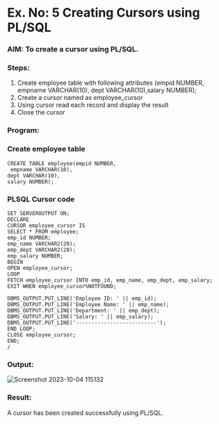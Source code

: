 # Ex. No: 5 Creating Cursors using PL/SQL

### AIM: To create a cursor using PL/SQL.

### Steps:
1. Create employee table with following attributes (empid NUMBER, empname VARCHAR(10), dept VARCHAR(10),salary NUMBER);
2. Create a cursor named as employee_cursor
3. Using cursor read each record and display the result
4. Close the cursor

### Program:
### Create employee table
```
CREATE TABLE employee(empid NUMBER,
 empname VARCHAR(10),
dept VARCHAR(10),
salary NUMBER);
```
### PLSQL Cursor code
```
SET SERVEROUTPUT ON;
DECLARE
CURSOR employee_cursor IS
SELECT * FROM employee;
emp_id NUMBER;
emp_name VARCHAR2(20);
emp_dept VARCHAR2(20);
emp_salary NUMBER;
BEGIN
OPEN employee_cursor;
LOOP
FETCH employee_cursor INTO emp_id, emp_name, emp_dept, emp_salary;
EXIT WHEN employee_cursor%NOTFOUND;
 
DBMS_OUTPUT.PUT_LINE('Employee ID: ' || emp_id);
DBMS_OUTPUT.PUT_LINE('Employee Name: ' || emp_name);
DBMS_OUTPUT.PUT_LINE('Department: ' || emp_dept);
DBMS_OUTPUT.PUT_LINE('Salary: ' || emp_salary);
DBMS_OUTPUT.PUT_LINE('--------------------------');
END LOOP;
CLOSE employee_cursor;
END;
/
```
### Output:
![Screenshot 2023-10-04 115132](https://github.com/Priyadharshini-Er/Ex-no-6-Creating-Cursors-using-PL-SQL/assets/119558093/c42ed55c-771c-4572-ac9f-9016743573ac)

### Result:
A cursor has been created successfully using PL/SQL.
